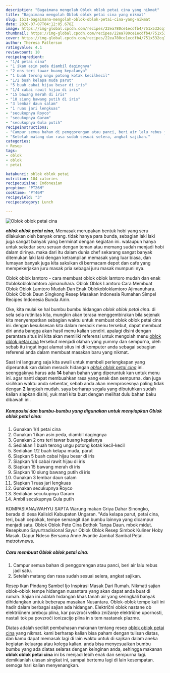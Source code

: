 ```yaml
---
description: "Bagaimana mengolah Oblok oblok petai cina yang nikmat"
title: "Bagaimana mengolah Oblok oblok petai cina yang nikmat"
slug: 1511-bagaimana-mengolah-oblok-oblok-petai-cina-yang-nikmat
date: 2020-07-07T04:12:05.678Z
image: https://img-global.cpcdn.com/recipes/22ea780ce1ecdfb4/751x532cq70/oblok-oblok-petai-cina-foto-resep-utama.jpg
thumbnail: https://img-global.cpcdn.com/recipes/22ea780ce1ecdfb4/751x532cq70/oblok-oblok-petai-cina-foto-resep-utama.jpg
cover: https://img-global.cpcdn.com/recipes/22ea780ce1ecdfb4/751x532cq70/oblok-oblok-petai-cina-foto-resep-utama.jpg
author: Theresa Patterson
ratingvalue: 4.1
reviewcount: 10
recipeingredient:
- "1/4 petai cina"
- "1 ikan asin peda diambil dagingnya"
- "2 ons teri tawar buang kepalanya"
- "1 buah terong ungu potong kotak kecilkecil"
- "1/2 buah kelapa muda parut"
- "5 buah cabai hijau besar di iris"
- "1/4 cabai rawit hijau di iris"
- "15 bawang merah di iris"
- "10 siung bawang putih di iris"
- "3 lembar daun salam"
- "1 ruas jari lengkuas"
- "secukupnya Royco"
- "secukupnya Garam"
- "secukupnya Gula putih"
recipeinstructions:
- "Campur semua bahan di penggorengan atau panci, beri air lalu rebus jadi satu."
- "Setelah matang dan rasa sudah sesuai selera, angkat sajikan."
categories:
- Resep
tags:
- oblok
- oblok
- petai

katakunci: oblok oblok petai 
nutrition: 184 calories
recipecuisine: Indonesian
preptime: "PT26M"
cooktime: "PT46M"
recipeyield: "3"
recipecategory: Lunch

---
```



![Oblok oblok petai cina](https://img-global.cpcdn.com/recipes/22ea780ce1ecdfb4/751x532cq70/oblok-oblok-petai-cina-foto-resep-utama.jpg)

<b><i>oblok oblok petai cina</i></b>, Memasak merupakan bentuk hobi yang seru dilakukan oleh banyak orang. tidak hanya para bunda, sebagian laki laki juga sangat banyak yang berminat dengan kegiatan ini. walaupun hanya untuk sekedar seru seruan dengan teman atau memang sudah menjadi hobi dalam dirinya. maka dari itu dalam dunia chef sekarang sangat banyak ditemukan laki laki dengan ketrampilan memasak yang luar biasa, dan lumayan banyak juga kita saksikan di bermacam depot dan cafe yang mempekerjakan juru masak pria sebagai juru masak mumpuni nya.

Oblok oblok lamtoro - cara membuat oblok oblok lamtoro mudah dan enak #oblokobloklamtoro ajimanuhara. Oblok Oblok Lamtoro Cara Membuat Oblok Oblok Lamtoro Mudah Dan Enak Oblokobloklamtoro Ajimanuhara. Oblok Oblok Daun Singkong Resep Masakan Indonesia Rumahan Simpel Recipes Indonesia Bunda Airin.

Oke, kita mulai ke hal bumbu bumbu hidangan <i>oblok oblok petai cina</i>. di sela sela rutinitas kita, mungkin akan terasa menggembirakan bila sejenak kita menyempatkan sebagian waktu untuk membuat oblok oblok petai cina ini. dengan kesuksesan kita dalam meracik menu tersebut, dapat membuat diri anda bangga akan hasil menu kalian sendiri. apalagi disini dengan perantara situs ini kita akan memiliki referensi untuk mengolah menu <u>oblok oblok petai cina</u> tersebut menjadi olahan yang yummy dan sempurna, oleh sebab itu ingat ingat alamat situs ini di komputer anda sebagai sebagian referensi anda dalam membuat masakan baru yang nikmat.


Saat ini langsung saja kita awali untuk membeli perlengkapan yang diperuntuk kan dalam meracik hidangan <u><i>oblok oblok petai cina</i></u> ini. seenggaknya harus ada <b>14</b> bahan bahan yang diperuntuk kan untuk menu ini. agar nanti dapat membuahkan rasa yang enak dan sempurna. dan juga sisihkan waktu anda sebentar, sebab anda akan memprosesnya paling tidak dengan <b>2</b> langkah mudah. saya berharap segala yang dibutuhkan sudah kalian siapkan disini, yuk mari kita buat dengan melihat dulu bahan baku dibawah ini.

<!--inarticleads1-->

##### Komposisi dan bumbu-bumbu yang digunakan untuk menyiapkan Oblok oblok petai cina:

1. Gunakan 1/4 petai cina
1. Gunakan 1 ikan asin peda, diambil dagingnya
1. Gunakan 2 ons teri tawar buang kepalanya
1. Sediakan 1 buah terong ungu potong kotak kecil-kecil
1. Sediakan 1/2 buah kelapa muda, parut
1. Siapkan 5 buah cabai hijau besar di iris
1. Siapkan 1/4 cabai rawit hijau di iris
1. Siapkan 15 bawang merah di iris
1. Siapkan 10 siung bawang putih di iris
1. Gunakan 3 lembar daun salam
1. Siapkan 1 ruas jari lengkuas
1. Gunakan secukupnya Royco
1. Sediakan secukupnya Garam
1. Ambil secukupnya Gula putih


KOMPASIANA/WAHYU SAPTA Warung makan Griya Dahar Sinongko, berada di desa Kalisidi Kabupaten Ungaran. &#34;Ada kelapa parut, petai cina, teri, buah cepokak, tempe semangit dan bumbu lainnya yang dicampur menjadi satu. Oblok Oblok Pete Cina Bothok Tanpa Daun. mbok midut. Resepkuno Sayurtradisional Sayur Oblok Oblok Resep Simbok Kuliner Hoby Masak. Dapur Ndeso Bersama Anne Avantie Jambal Sambal Petai. metrotvnews. 

<!--inarticleads2-->

##### Cara membuat Oblok oblok petai cina:

1. Campur semua bahan di penggorengan atau panci, beri air lalu rebus jadi satu.
1. Setelah matang dan rasa sudah sesuai selera, angkat sajikan.


Resep Ikan Pindang Sambel Ijo Inspirasi Masak Dari Rumah. Nikmati sajian oblok-oblok tempe hidangan nusantara yang akan dapat anda buat di rumah. Sajian ini adalah hidangan khas tanah air yang seringkali banyak dihidangkan untuk beberapa masakan Nusantara. Oblok-oblok tempe kali ini hadir dalam berbagai sajian ada hidangan. Električni oblok nastane ob električnem preboju plina, kar povzroči veliko znižanje električne upornosti, nastali tok pa povzroči ionizacijo plina in s tem nastanek plazme. 

Diatas adalah sedikit pembahasan makanan tentang resep <u>oblok oblok petai cina</u> yang nikmat. kami berharap kalian bisa paham dengan tulisan diatas, dan kamu dapat memasak lagi di lain waktu untuk di sajikan dalam aneka kegiatan keluarga atau kolega kalian. anda bisa menyesuaikan bumbu bumbu yang ada diatas selaras dengan keinginan anda, sehingga makanan <b>oblok oblok petai cina</b> ini bs menjadi lebih enak dan sempurna lagi. demikianlah ulasan singkat ini, sampai bertemu lagi di lain kesempatan. semoga hari kalian menyenangkan.
